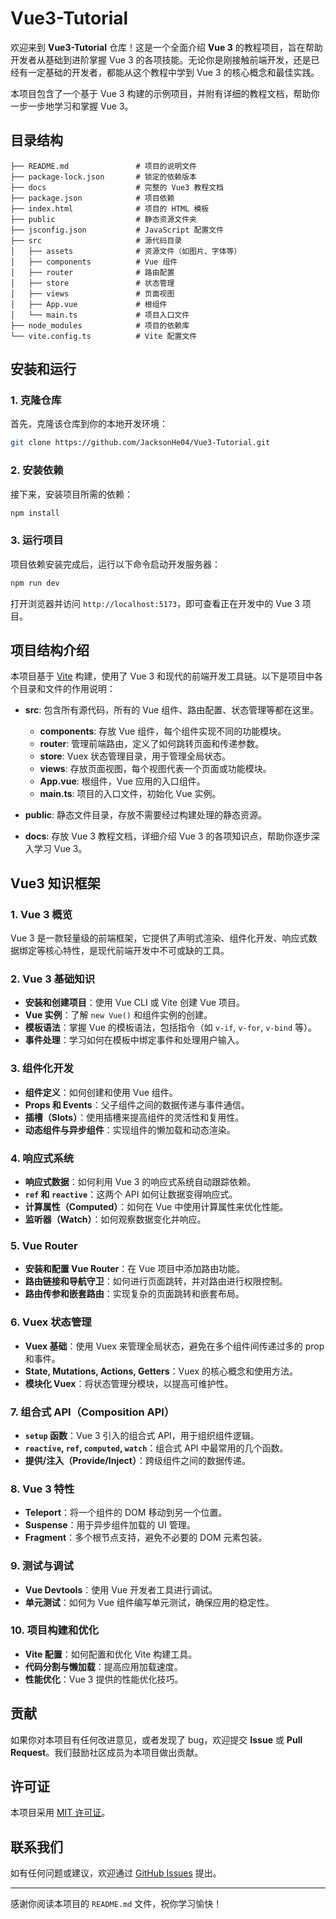 # Vue3-Tutorial

欢迎来到 **Vue3-Tutorial** 仓库！这是一个全面介绍 **Vue 3** 的教程项目，旨在帮助开发者从基础到进阶掌握 Vue 3 的各项技能。无论你是刚接触前端开发，还是已经有一定基础的开发者，都能从这个教程中学到 Vue 3 的核心概念和最佳实践。

本项目包含了一个基于 Vue 3 构建的示例项目，并附有详细的教程文档，帮助你一步一步地学习和掌握 Vue 3。

## 目录结构

```
├── README.md               # 项目的说明文件
├── package-lock.json       # 锁定的依赖版本
├── docs                    # 完整的 Vue3 教程文档
├── package.json            # 项目依赖
├── index.html              # 项目的 HTML 模板
├── public                  # 静态资源文件夹
├── jsconfig.json           # JavaScript 配置文件
├── src                     # 源代码目录
│   ├── assets              # 资源文件（如图片、字体等）
│   ├── components          # Vue 组件
│   ├── router              # 路由配置
│   ├── store               # 状态管理
│   ├── views               # 页面视图
│   ├── App.vue             # 根组件
│   └── main.ts             # 项目入口文件
├── node_modules            # 项目的依赖库
└── vite.config.ts          # Vite 配置文件
```

## 安装和运行

### 1. 克隆仓库

首先，克隆该仓库到你的本地开发环境：

```bash
git clone https://github.com/JacksonHe04/Vue3-Tutorial.git
```

### 2. 安装依赖

接下来，安装项目所需的依赖：

```bash
npm install
```

### 3. 运行项目

项目依赖安装完成后，运行以下命令启动开发服务器：

```bash
npm run dev
```

打开浏览器并访问 `http://localhost:5173`，即可查看正在开发中的 Vue 3 项目。

## 项目结构介绍

本项目基于 [Vite](https://vitejs.dev/) 构建，使用了 Vue 3 和现代的前端开发工具链。以下是项目中各个目录和文件的作用说明：

- **src**: 包含所有源代码，所有的 Vue 组件、路由配置、状态管理等都在这里。
    - **components**: 存放 Vue 组件，每个组件实现不同的功能模块。
    - **router**: 管理前端路由，定义了如何跳转页面和传递参数。
    - **store**: Vuex 状态管理目录，用于管理全局状态。
    - **views**: 存放页面视图，每个视图代表一个页面或功能模块。
    - **App.vue**: 根组件，Vue 应用的入口组件。
    - **main.ts**: 项目的入口文件，初始化 Vue 实例。

- **public**: 静态文件目录，存放不需要经过构建处理的静态资源。
- **docs**: 存放 Vue 3 教程文档，详细介绍 Vue 3 的各项知识点，帮助你逐步深入学习 Vue 3。

## Vue3 知识框架

### 1. **Vue 3 概览**
Vue 3 是一款轻量级的前端框架，它提供了声明式渲染、组件化开发、响应式数据绑定等核心特性，是现代前端开发中不可或缺的工具。

### 2. **Vue 3 基础知识**
- **安装和创建项目**：使用 Vue CLI 或 Vite 创建 Vue 项目。
- **Vue 实例**：了解 `new Vue()` 和组件实例的创建。
- **模板语法**：掌握 Vue 的模板语法，包括指令（如 `v-if`, `v-for`, `v-bind` 等）。
- **事件处理**：学习如何在模板中绑定事件和处理用户输入。

### 3. **组件化开发**
- **组件定义**：如何创建和使用 Vue 组件。
- **Props 和 Events**：父子组件之间的数据传递与事件通信。
- **插槽（Slots）**：使用插槽来提高组件的灵活性和复用性。
- **动态组件与异步组件**：实现组件的懒加载和动态渲染。

### 4. **响应式系统**
- **响应式数据**：如何利用 Vue 3 的响应式系统自动跟踪依赖。
- **`ref` 和 `reactive`**：这两个 API 如何让数据变得响应式。
- **计算属性（Computed）**：如何在 Vue 中使用计算属性来优化性能。
- **监听器（Watch）**：如何观察数据变化并响应。

### 5. **Vue Router**
- **安装和配置 Vue Router**：在 Vue 项目中添加路由功能。
- **路由链接和导航守卫**：如何进行页面跳转，并对路由进行权限控制。
- **路由传参和嵌套路由**：实现复杂的页面跳转和嵌套布局。

### 6. **Vuex 状态管理**
- **Vuex 基础**：使用 Vuex 来管理全局状态，避免在多个组件间传递过多的 prop 和事件。
- **State, Mutations, Actions, Getters**：Vuex 的核心概念和使用方法。
- **模块化 Vuex**：将状态管理分模块，以提高可维护性。

### 7. **组合式 API（Composition API）**
- **`setup` 函数**：Vue 3 引入的组合式 API，用于组织组件逻辑。
- **`reactive`, `ref`, `computed`, `watch`**：组合式 API 中最常用的几个函数。
- **提供/注入（Provide/Inject）**：跨级组件之间的数据传递。

### 8. **Vue 3 特性**
- **Teleport**：将一个组件的 DOM 移动到另一个位置。
- **Suspense**：用于异步组件加载的 UI 管理。
- **Fragment**：多个根节点支持，避免不必要的 DOM 元素包装。

### 9. **测试与调试**
- **Vue Devtools**：使用 Vue 开发者工具进行调试。
- **单元测试**：如何为 Vue 组件编写单元测试，确保应用的稳定性。

### 10. **项目构建和优化**
- **Vite 配置**：如何配置和优化 Vite 构建工具。
- **代码分割与懒加载**：提高应用加载速度。
- **性能优化**：Vue 3 提供的性能优化技巧。

## 贡献

如果你对本项目有任何改进意见，或者发现了 bug，欢迎提交 **Issue** 或 **Pull Request**。我们鼓励社区成员为本项目做出贡献。

## 许可证

本项目采用 [MIT 许可证](LICENSE)。

## 联系我们

如有任何问题或建议，欢迎通过 [GitHub Issues](https://github.com/JacksonHe04/Vue3-Tutorial/issues) 提出。

---

感谢你阅读本项目的 `README.md` 文件，祝你学习愉快！